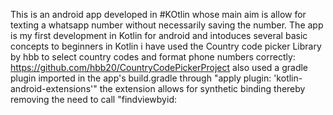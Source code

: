 This is an android app developed in #KOtlin whose main aim is allow for texting a whatsapp number without necessarily saving the number.
The app is my first development in Kotlin for android and intoduces several basic concepts to beginners in Kotlin
i have used the Country code picker Library by hbb to select country codes and format phone numbers correctly: https://github.com/hbb20/CountryCodePickerProject
also used a gradle plugin imported in the app's build.gradle through "apply plugin: 'kotlin-android-extensions'" the extension allows for synthetic binding thereby removing the need to call "findviewbyid:
